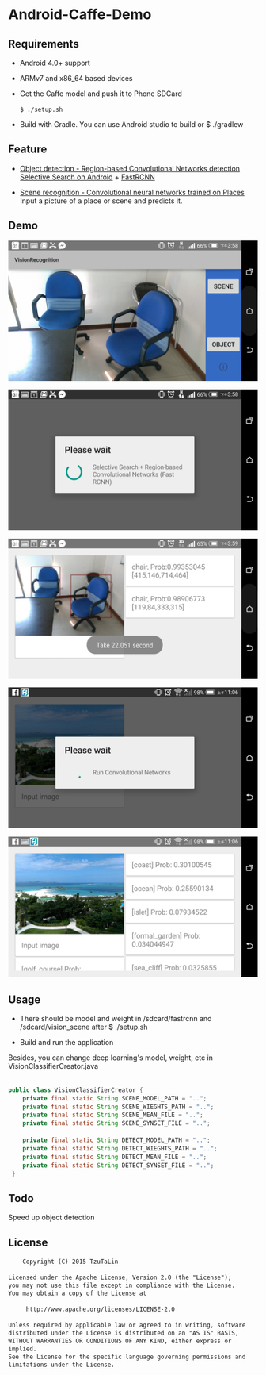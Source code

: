 # Android-Caffe-Demo

## Requirements
* Android 4.0+ support

* ARMv7 and x86_64 based devices

* Get the Caffe model and push it to Phone SDCard

    `$ ./setup.sh`

* Build with Gradle. You can use Android studio to build or $ ./gradlew

## Feature
* [Object detection - Region-based Convolutional Networks detection](http://arxiv.org/abs/1504.08083)
[Selective Search on Android](https://github.com/tzutalin/dlib-android) + [FastRCNN](https://github.com/rbgirshick/caffe-fast-rcnn)

* [Scene recognition - Convolutional neural networks trained on Places](http://places.csail.mit.edu/downloadCNN.html)
 Input a picture of a place or scene and predicts it.

## Demo

![](demo/1.png)

![](demo/2.png)

![](demo/3.png)

![](demo/4.png)

![](demo/5.png)

## Usage 

* There should be model and weight in /sdcard/fastrcnn and /sdcard/vision_scene after $ ./setup.sh

* Build and run the application

Besides, you can change deep learning's model, weight, etc in VisionClassifierCreator.java
``` java

public class VisionClassifierCreator {
    private final static String SCENE_MODEL_PATH = "..";
    private final static String SCENE_WIEGHTS_PATH = "..";
    private final static String SCENE_MEAN_FILE = "..";
    private final static String SCENE_SYNSET_FILE = "..";

    private final static String DETECT_MODEL_PATH = "..";
    private final static String DETECT_WIEGHTS_PATH = "..";
    private final static String DETECT_MEAN_FILE = "..";
    private final static String DETECT_SYNSET_FILE = "..";
 }
``` 

## Todo
Speed up object detection

## License

	    Copyright (C) 2015 TzuTaLin
	
	Licensed under the Apache License, Version 2.0 (the "License");
	you may not use this file except in compliance with the License.
	You may obtain a copy of the License at
	
	     http://www.apache.org/licenses/LICENSE-2.0
	
	Unless required by applicable law or agreed to in writing, software
	distributed under the License is distributed on an "AS IS" BASIS,
	WITHOUT WARRANTIES OR CONDITIONS OF ANY KIND, either express or implied.
	See the License for the specific language governing permissions and
	limitations under the License.
